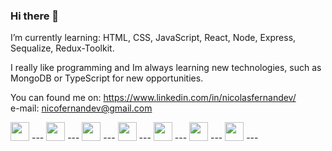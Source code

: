 ### Hi there 👋

I’m currently learning: HTML, CSS, JavaScript, React, Node, Express, Sequalize, Redux-Toolkit.


I really like programming and Im always learning new technologies, such as MongoDB or TypeScript for new opportunities.

You can found me on: 
https://www.linkedin.com/in/nicolasfernandev/ <br>
e-mail: nicofernandev@gmail.com


 
<img src="https://cdn.jsdelivr.net/gh/devicons/devicon/icons/javascript/javascript-original.svg"  height = 30px width = 30px/> --- 
<img src="https://cdn.jsdelivr.net/gh/devicons/devicon/icons/typescript/typescript-original.svg"  height = 30px width = 30px /> --- 
<img src="https://cdn.jsdelivr.net/gh/devicons/devicon/icons/nodejs/nodejs-original.svg" height = 30px width = 30px /> ---
<img src="https://cdn.jsdelivr.net/gh/devicons/devicon/icons/react/react-original.svg" height = 30px width = 30px /> ---
<img src="https://cdn.jsdelivr.net/gh/devicons/devicon/icons/mongodb/mongodb-original.svg" height = 30px width = 30px /> ---
<img src="https://cdn.jsdelivr.net/gh/devicons/devicon/icons/postgresql/postgresql-original.svg" height = 30px width = 30px /> ---
<img src="https://cdn.jsdelivr.net/gh/devicons/devicon/icons/express/express-original.svg" height = 30px width = 30px /> ---


<!--

-->
